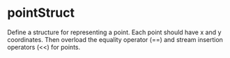 # pointStruct
Define a structure for representing a point. Each point should have x and y coordinates. Then overload the equality operator (==) and stream insertion operators (&lt;&lt;) for points.
